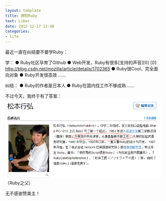 ```yaml
---
layout: template
title: 拥抱Ruby
text: Liber
date: 2012-12-17 13:40
categories:
- life
---
```

最近一直在纠结要不要学Ruby：

学：
	● Ruby社区孕育了Github
	● Web开发，Ruby有很多[支持的声音][0]
[0]: http://blog.csdn.net/mozilla/article/details/1702365
	● Ruby很Cool，完全面向对象
	● Ruby开发很高效
	......
	
纠结：
	● Ruby的作者是日本人
	● Ruby在国内找工作不够成熟
	......
	
不过今天，我终于有了答案：
<img src="/images/ruby_father.png" />
（Ruby之父） 

无不感谢赞美主！
